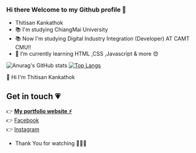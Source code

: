 
### Hi there Welcome to my Github profile 👋
- Thitisan Kankathok
- :books: I'm studying ChiangMai University
- :books: Now I'm studying Digital Industry Integration (Developer) AT CAMT CMU!!
- 🌱 I’m currently learning HTML ,CSS ,Javascript & more 😍


![Anurag's GitHub stats](https://github-readme-stats.vercel.app/api?username=noontts&show_icons=true&theme=radical)
[![Top Langs](https://github-readme-stats.vercel.app/api/top-langs/?username=noontts&layout=compact)](https://github.com/anuraghazra/github-readme-stats)

:raising_hand: Hi I'm Thitisan Kankathok
## Get in touch :heartpulse:
:point_right: **[My portfolio website :zap:](https://noontts.github.io/)**<br>
:point_right: [Facebook](https://www.facebook.com/profile.php?id=100003297360023)<br>
:point_right: [Instagram](https://www.instagram.com/stt.enenon_/)<br>
- Thank You for watching :muscle::muscle::muscle:
<!--
**noontts/noontts** is a ✨ _special_ ✨ repository because its `README.md` (this file) appears on your GitHub profile.

Here are some ideas to get you started:

- 🔭 I’m currently working on ...
- 🌱 I’m currently learning ...
- 👯 I’m looking to collaborate on ...
- 🤔 I’m looking for help with ...
- 💬 Ask me about ...
- 😄 Pronouns: ...
- ⚡ Fun fact: ...
-->
